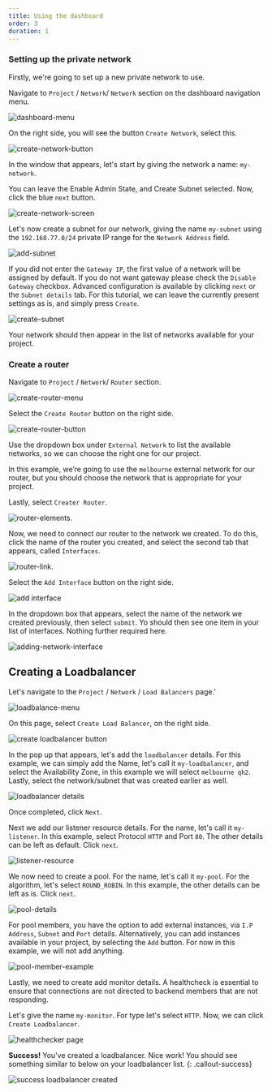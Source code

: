 ```yaml
---
title: Using the dashboard
order: 3
duration: 1
---
```


### Setting up the private network

Firstly, we're going to set up a new private network to use.

Navigate to `Project` / `Network`/ `Network` section on the dashboard navigation menu.

![dashboard-menu]({{site.baseurl}}/assets/images/loadbalancing/network-menu.png)

On the right side, you will see the button `Create Network`, select this.

![create-network-button]({{site.baseurl}}/assets/images/loadbalancing/create-network-button.png)

In the window that appears, let's start by giving the network a name: `my-network`.

You can leave the Enable Admin State, and Create Subnet selected. Now, click the blue `next` button.

![create-network-screen]({{site.baseurl}}/assets/images/loadbalancing/create-network-screen.png)

Let's now create a subnet for our network, giving the name `my-subnet` using the `192.168.77.0/24` private IP range for the `Network Address` field.

![add-subnet]({{site.baseurl}}/assets/images/loadbalancing/subnet.png)

If you did not enter the `Gateway IP`, the first value of a network will be assigned by default. If you do not want gateway please check the `Disable Gateway` checkbox. Advanced configuration is available by clicking `next` or the `Subnet details` tab. For this tutorial, we can leave the currently present settings as is, and simply press `Create`.

![create-subnet]({{site.baseurl}}/assets/images/loadbalancing/create-network-last.png)

Your network should then appear in the list of networks available for your project.

### Create a router

Navigate to `Project` / `Network`/ `Router` section.

![create-router-menu]({{site.baseurl}}/assets/images/loadbalancing/nav_router.PNG)

Select the `Create Router` button on the right side.

![create-router-button]({{site.baseurl}}/assets/images/loadbalancing/routerbutton.png)

Use the dropdown box under `External Network` to list the available networks, so we can choose the right one for our project.

In this example, we’re going to use the `melbourne` external network for our router, but you should choose the network that is appropriate for your project.

Lastly, select `Creater Router`.

![router-elements]({{site.baseurl}}/assets/images/loadbalancing/create_router2.png).

Now, we need to connect our router to the network we created. To do this, click the name of the router you created, and select the second tab that appears, called `Interfaces`.

![router-link]({{site.baseurl}}/assets/images/loadbalancing/interface-link-router.jpg).

Select the `Add Interface` button on the right side.

![add interface]({{site.baseurl}}/assets/images/loadbalancing/add-interface-button.jpg)

In the dropdown box that appears, select the name of the network we created previously, then select `submit`. Yo should then see one item in your list of interfaces. Nothing further required here.

![adding-network-interface]({{site.baseurl}}/assets/images/loadbalancing/interface-add-my.png)

## Creating a Loadbalancer

Let's navigate to the `Project` / `Network` / `Load Balancers` page.'

![loadbalance-menu]({{site.baseurl}}/assets/images/loadbalancing/menu-loadbalance.PNG)

On this page, select `Create Load Balancer`, on the right side.

![create loadbalancer button]({{site.baseurl}}/assets/images/loadbalancing/create-loadbalancer.png)

In the pop up that appears, let's add the `loadbalancer` details. For this example, we can simply add the Name, let's call it `my-loadbalancer`, and select the Availability Zone, in this example we will select `melbourne qh2`. Lastly, select the network/subnet that was created earlier as well.

![loadbalancer details]({{site.baseurl}}/assets/images/loadbalancing/loadbalancer-screen-1.PNG)

Once completed, click `Next`.

Next we add our listener resource details. For the name, let's call it `my-listener`. In this example, select Protocol `HTTP` and Port `80`. The other details can be left as default. Click `next`.

![listener-resource]({{site.baseurl}}/assets/images/loadbalancing/load_listen.PNG)

We now need to create a pool. For the name, let's call it `my-pool`. For the algorithm, let's select `ROUND_ROBIN`.
In this example, the other details can be left as is.
Click `next`.

![pool-details]({{site.baseurl}}/assets/images/loadbalancing/my-pool.PNG)

For pool members, you have the option to add external instances, via `I.P Address`, `Subnet` and `Port` details. Alternatively, you can add instances available in your project, by selecting the `Add` button. For now in this example, we will not add anything.

![pool-member-example]({{site.baseurl}}/assets/images/loadbalancing/pool_member.PNG)

Lastly, we need to create add monitor details. A healthcheck is essential to ensure that connections are not directed to backend members that are not responding.

Let's give the name `my-monitor`. For type let's select `HTTP`. Now, we can click `Create Loadbalancer`.

![healthchecker page]({{site.baseurl}}/assets/images/loadbalancing/monitor.PNG)

**Success!** 
You've created a loadbalancer. Nice work! You should see something similar to below on your loadbalancer list.
{: .callout-success}

![success loadbalancer created]({{site.baseurl}}/assets/images/loadbalancing/success.PNG)